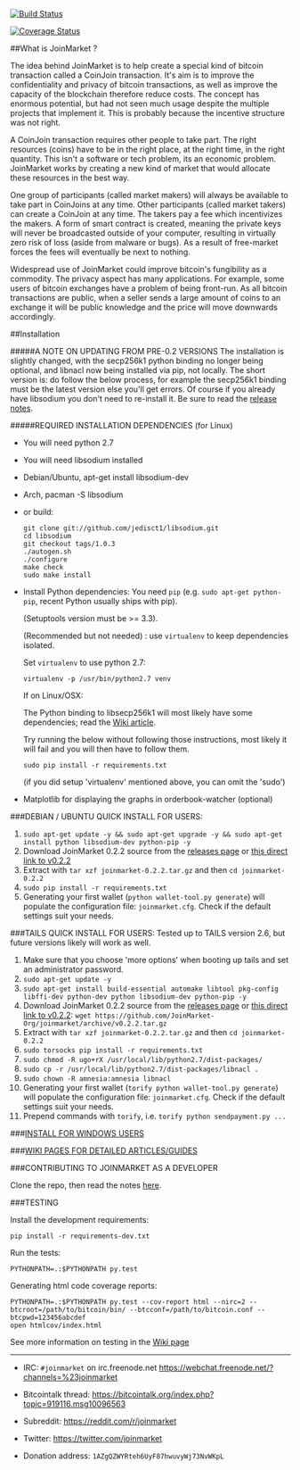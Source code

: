 [![Build Status](https://travis-ci.org/JoinMarket-Org/joinmarket.svg?branch=develop)](https://travis-ci.org/JoinMarket-Org/joinmarket.svg?branch=develop)

[![Coverage Status](https://coveralls.io/repos/github/JoinMarket-Org/joinmarket/badge.svg?branch=develop)](https://coveralls.io/github/JoinMarket-Org/joinmarket?branch=develop)

##What is JoinMarket ?

The idea behind JoinMarket is to help create a special kind of bitcoin transaction called a CoinJoin transaction. It's aim is to improve the confidentiality and privacy of bitcoin transactions, as well as improve the capacity of the blockchain therefore reduce costs. The concept has enormous potential, but had not seen much usage despite the multiple projects that implement it. This is probably because the incentive structure was not right.

A CoinJoin transaction requires other people to take part. The right resources (coins) have to be in the right place, at the right time, in the right quantity. This isn't a software or tech problem, its an economic problem. JoinMarket works by creating a new kind of market that would allocate these resources in the best way.

One group of participants (called market makers) will always be available to take part in CoinJoins at any time. Other participants (called market takers) can create a CoinJoin at any time. The takers pay a fee which incentivizes the makers. A form of smart contract is created, meaning the private keys will never be broadcasted outside of your computer, resulting in virtually zero risk of loss (aside from malware or bugs). As a result of free-market forces the fees will eventually be next to nothing. 

Widespread use of JoinMarket could improve bitcoin's fungibility as a commodity. The privacy aspect has many applications. For example, some users of bitcoin exchanges have a problem of being front-run. As all bitcoin transactions are public, when a seller sends a large amount of coins to an exchange it will be public knowledge and the price will move downwards accordingly.

##Installation

#####A NOTE ON UPDATING FROM PRE-0.2 VERSIONS
The installation is slightly changed, with the secp256k1 python binding no longer being optional, and libnacl now being installed via pip, not locally. The short version is: do follow the below process, for example the secp256k1 binding must be the latest version else you'll get errors. Of course if you already have libsodium you don't need to re-install it. Be sure to read the [release notes](https://github.com/JoinMarket-Org/joinmarket/blob/develop/doc/release-notes-0.2.2.md).

#####REQUIRED INSTALLATION DEPENDENCIES (for Linux)

+ You will need python 2.7

+ You will need libsodium installed

 - Debian/Ubuntu, apt-get install libsodium-dev
 - Arch, pacman -S libsodium
 - or build:

    ```
    git clone git://github.com/jedisct1/libsodium.git
    cd libsodium
    git checkout tags/1.0.3
    ./autogen.sh
    ./configure
    make check
    sudo make install
    ```

+ Install Python dependencies:
    You need `pip` (e.g. `sudo apt-get python-pip`, recent Python usually ships with pip).

    (Setuptools version must be >= 3.3).

    (Recommended but not needed) : use `virtualenv` to keep dependencies isolated.
    
    Set `virtualenv` to use python 2.7:
    
    ```
    virtualenv -p /usr/bin/python2.7 venv
    ```

    If on Linux/OSX:

    The Python binding to libsecp256k1 will most likely have some dependencies; read the [Wiki article](https://github.com/JoinMarket-Org/joinmarket/wiki/Installing-the-libsecp256k1-binding).

    Try running the below without following those instructions, most likely it will fail and you will then have to follow them.

    ```
    sudo pip install -r requirements.txt
    ```
    (if you did setup 'virtualenv' mentioned above, you can omit the 'sudo')
    
+ Matplotlib for displaying the graphs in orderbook-watcher (optional)

###DEBIAN / UBUNTU QUICK INSTALL FOR USERS:

1. `sudo apt-get update -y && sudo apt-get upgrade -y && sudo apt-get install python libsodium-dev python-pip -y`
2. Download JoinMarket 0.2.2 source from the [releases page](https://github.com/joinmarket-org/joinmarket/releases/tag/v0.2.2) or [this direct link to v0.2.2](https://github.com/JoinMarket-Org/joinmarket/archive/v0.2.2.tar.gz)
3. Extract with `tar xzf joinmarket-0.2.2.tar.gz` and then `cd joinmarket-0.2.2`
4. `sudo pip install -r requirements.txt`
5. Generating your first wallet (`python wallet-tool.py generate`) will populate the configuration file: `joinmarket.cfg`.
   Check if the default settings suit your needs.
   
###TAILS QUICK INSTALL FOR USERS:
Tested up to TAILS version 2.6, but future versions likely will work as well.

1. Make sure that you choose 'more options' when booting up tails and set an administrator password.
2. `sudo apt-get update -y`
3. `sudo apt-get install build-essential automake libtool pkg-config libffi-dev python-dev python libsodium-dev python-pip -y`
4. Download JoinMarket 0.2.2 source from the [releases page](https://github.com/joinmarket-org/joinmarket/releases/tag/v0.2.2) or [this direct link to v0.2.2](https://github.com/JoinMarket-Org/joinmarket/archive/v0.2.2.tar.gz):
   `wget https://github.com/JoinMarket-Org/joinmarket/archive/v0.2.2.tar.gz`
5. Extract with `tar xzf joinmarket-0.2.2.tar.gz` and then `cd joinmarket-0.2.2`
6. `sudo torsocks pip install -r requirements.txt`
7. `sudo chmod -R ugo+rX /usr/local/lib/python2.7/dist-packages/`
8. `sudo cp -r /usr/local/lib/python2.7/dist-packages/libnacl .`
9. `sudo chown -R amnesia:amnesia libnacl`
10. Generating your first wallet (`torify python wallet-tool.py generate`) will populate the configuration file: `joinmarket.cfg`.
   Check if the default settings suit your needs.
11. Prepend commands with `torify`, i.e. `torify python sendpayment.py ...`

###[INSTALL FOR WINDOWS USERS](https://github.com/JoinMarket-Org/joinmarket/wiki/Installing-JoinMarket-on-Windows)

###[WIKI PAGES FOR DETAILED ARTICLES/GUIDES](https://github.com/joinmarket-org/joinmarket/wiki)

###CONTRIBUTING TO JOINMARKET AS A DEVELOPER

Clone the repo, then read the notes [here](./CONTRIBUTING.md).

###TESTING

Install the development requirements:

    pip install -r requirements-dev.txt

Run the tests:

    PYTHONPATH=.:$PYTHONPATH py.test

Generating html code coverage reports:

    PYTHONPATH=.:$PYTHONPATH py.test --cov-report html --nirc=2 --btcroot=/path/to/bitcoin/bin/ --btcconf=/path/to/bitcoin.conf --btcpwd=123456abcdef
    open htmlcov/index.html

See more information on testing in the [Wiki page](https://github.com/JoinMarket-Org/joinmarket/wiki/Testing)

---

+ IRC: `#joinmarket` on irc.freenode.net https://webchat.freenode.net/?channels=%23joinmarket

+ Bitcointalk thread: https://bitcointalk.org/index.php?topic=919116.msg10096563

+ Subreddit: https://reddit.com/r/joinmarket

+ Twitter: https://twitter.com/joinmarket

+ Donation address: `1AZgQZWYRteh6UyF87hwuvyWj73NvWKpL`
